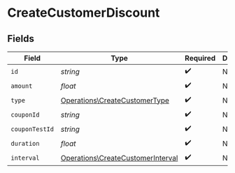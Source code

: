 # CreateCustomerDiscount


## Fields

| Field                                                                                  | Type                                                                                   | Required                                                                               | Description                                                                            |
| -------------------------------------------------------------------------------------- | -------------------------------------------------------------------------------------- | -------------------------------------------------------------------------------------- | -------------------------------------------------------------------------------------- |
| `id`                                                                                   | *string*                                                                               | :heavy_check_mark:                                                                     | N/A                                                                                    |
| `amount`                                                                               | *float*                                                                                | :heavy_check_mark:                                                                     | N/A                                                                                    |
| `type`                                                                                 | [Operations\CreateCustomerType](../../Models/Operations/CreateCustomerType.md)         | :heavy_check_mark:                                                                     | N/A                                                                                    |
| `couponId`                                                                             | *string*                                                                               | :heavy_check_mark:                                                                     | N/A                                                                                    |
| `couponTestId`                                                                         | *string*                                                                               | :heavy_check_mark:                                                                     | N/A                                                                                    |
| `duration`                                                                             | *float*                                                                                | :heavy_check_mark:                                                                     | N/A                                                                                    |
| `interval`                                                                             | [Operations\CreateCustomerInterval](../../Models/Operations/CreateCustomerInterval.md) | :heavy_check_mark:                                                                     | N/A                                                                                    |
